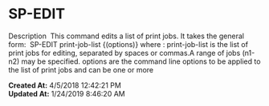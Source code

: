 # SP-EDIT

Description  This command edits a list of print jobs. It takes the general form:  SP-EDIT print-job-list {(options)} where : print-job-list is the list of print jobs for editing, separated by spaces or commas.A range of jobs (n1-n2) may be specified. options are the command line options to be applied to the list of print jobs and can be one or more   

**Created At:** 4/5/2018 12:42:21 PM  
**Updated At:** 1/24/2019 8:46:20 AM  

